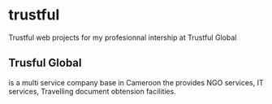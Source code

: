 # trustful
Trustful web projects for my profesionnal intership at Trustful Global
## Trusful Global 
is a multi service company base in Cameroon the provides NGO services, IT services, Travelling document obtension facilities.

